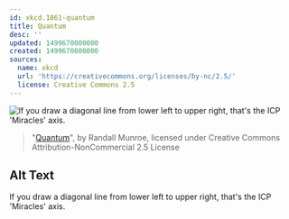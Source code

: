 ```yaml
---
id: xkcd.1861-quantum
title: Quantum
desc: ''
updated: 1499670000000
created: 1499670000000
sources:
  name: xkcd
  url: 'https://creativecommons.org/licenses/by-nc/2.5/'
  license: Creative Commons 2.5
---
```

![If you draw a diagonal line from lower left to upper right, that's the ICP 'Miracles' axis.](https://imgs.xkcd.com/comics/quantum.png)
> "[Quantum](https://xkcd.com/1861/)", by Randall Munroe, licensed under Creative Commons Attribution-NonCommercial 2.5 License

## Alt Text
If you draw a diagonal line from lower left to upper right, that's the ICP 'Miracles' axis.
